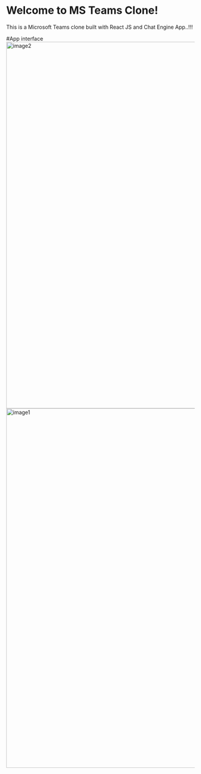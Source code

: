 # Welcome to MS Teams Clone!

This is a Microsoft Teams clone built with React JS and Chat Engine App..!!!


#App interface
<img width="979" alt="image2" src="https://user-images.githubusercontent.com/59107244/138586362-208332d1-5c64-46ac-a2f5-09930f99f905.png">
<img width="960" alt="image1" src="https://user-images.githubusercontent.com/59107244/138586377-00b818e9-873a-41e4-9c52-bf543b4ce80b.png">

